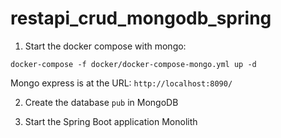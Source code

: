 # restapi_crud_mongodb_spring

1. Start the docker compose with mongo:

`docker-compose -f docker/docker-compose-mongo.yml up -d`

Mongo express is at the URL: `http://localhost:8090/`


2. Create the database `pub` in MongoDB

3. Start the Spring Boot application Monolith